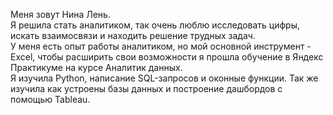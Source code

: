 Меня зовут Нина Лень.  
Я решила стать аналитиком, так очень люблю исследовать цифры, искать взаимосвязи и находить решение трудных задач.   
У меня есть опыт работы аналитиком, но мой основной инструмент - Excel, чтобы расширить свои возможности я прошла обучение в Яндекс Практикуме на курсе Аналитик данных.   
Я изучила Python, написание SQL-запросов и оконные функции. Так же изучила как устроены базы данных и построение дашбордов с помощью Tableau.   

